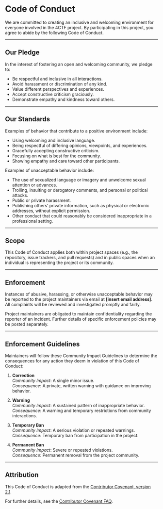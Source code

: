 # Code of Conduct

We are committed to creating an inclusive and welcoming environment for everyone involved in the 4CTF project. By participating in this project, you agree to abide by the following Code of Conduct.

---

## Our Pledge

In the interest of fostering an open and welcoming community, we pledge to:

- Be respectful and inclusive in all interactions.
- Avoid harassment or discrimination of any kind.
- Value different perspectives and experiences.
- Accept constructive criticism graciously.
- Demonstrate empathy and kindness toward others.

---

## Our Standards

Examples of behavior that contribute to a positive environment include:

- Using welcoming and inclusive language.
- Being respectful of differing opinions, viewpoints, and experiences.
- Gracefully accepting constructive criticism.
- Focusing on what is best for the community.
- Showing empathy and care toward other participants.

Examples of unacceptable behavior include:

- The use of sexualized language or imagery and unwelcome sexual attention or advances.
- Trolling, insulting or derogatory comments, and personal or political attacks.
- Public or private harassment.
- Publishing others’ private information, such as physical or electronic addresses, without explicit permission.
- Other conduct that could reasonably be considered inappropriate in a professional setting.

---

## Scope

This Code of Conduct applies both within project spaces (e.g., the repository, issue trackers, and pull requests) and in public spaces when an individual is representing the project or its community.

---

## Enforcement

Instances of abusive, harassing, or otherwise unacceptable behavior may be reported to the project maintainers via email at **[insert email address]**. All complaints will be reviewed and investigated promptly and fairly.

Project maintainers are obligated to maintain confidentiality regarding the reporter of an incident. Further details of specific enforcement policies may be posted separately.

---

## Enforcement Guidelines

Maintainers will follow these Community Impact Guidelines to determine the consequences for any action they deem in violation of this Code of Conduct:

1. **Correction**  
   *Community Impact*: A single minor issue.  
   *Consequence*: A private, written warning with guidance on improving behavior.

2. **Warning**  
   *Community Impact*: A sustained pattern of inappropriate behavior.  
   *Consequence*: A warning and temporary restrictions from community interactions.

3. **Temporary Ban**  
   *Community Impact*: A serious violation or repeated warnings.  
   *Consequence*: Temporary ban from participation in the project.

4. **Permanent Ban**  
   *Community Impact*: Severe or repeated violations.  
   *Consequence*: Permanent removal from the project community.

---

## Attribution

This Code of Conduct is adapted from the [Contributor Covenant, version 2.1](https://www.contributor-covenant.org/version/2/1/code_of_conduct.html).

For further details, see the [Contributor Covenant FAQ](https://www.contributor-covenant.org/faq/).
